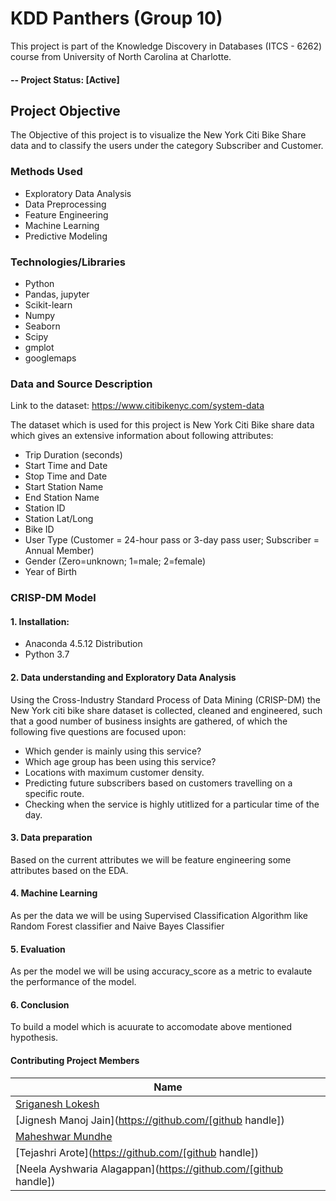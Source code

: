 # KDD Panthers (Group 10)
This project is part of the Knowledge Discovery in Databases (ITCS - 6262) course from University of North Carolina at Charlotte.

#### -- Project Status: [Active]

## Project Objective
The Objective of this project is to visualize the New York Citi Bike Share data and to classify the users under the category Subscriber and Customer.

### Methods Used
* Exploratory Data Analysis
* Data Preprocessing 
* Feature Engineering
* Machine Learning
* Predictive Modeling

### Technologies/Libraries
* Python
* Pandas, jupyter
* Scikit-learn
* Numpy
* Seaborn
* Scipy
* gmplot
* googlemaps

### Data and Source Description 
Link to the dataset: https://www.citibikenyc.com/system-data

The dataset which is used for this project is New York Citi Bike share data which gives an extensive information about following attributes:
* Trip Duration (seconds)
* Start Time and Date
* Stop Time and Date
* Start Station Name
* End Station Name
* Station ID
* Station Lat/Long
* Bike ID
* User Type (Customer = 24-hour pass or 3-day pass user; Subscriber = Annual Member)
* Gender (Zero=unknown; 1=male; 2=female)
* Year of Birth

### CRISP-DM Model

#### 1. Installation:
   - Anaconda 4.5.12 Distribution
   - Python 3.7
   
#### 2. Data understanding and Exploratory Data Analysis

Using the Cross-Industry Standard Process of Data Mining (CRISP-DM) the New York citi bike share dataset is collected, cleaned and engineered, such that a good number of business insights are gathered, of which the following five questions are focused upon:

* Which gender is mainly using this service?
* Which age group has been using this service?
* Locations with maximum customer density.
* Predicting future subscribers based on customers travelling on a specific route.
* Checking when the service is highly utitlized for a particular time of the day.

#### 3. Data preparation

Based on the current attributes we will be feature engineering some attributes based on the EDA.

#### 4. Machine Learning

As per the data we will be using Supervised Classification Algorithm like Random Forest classifier and Naive Bayes Classifier

#### 5. Evaluation
As per the model we will be using accuracy_score as a metric to evalaute the performance of the model.

#### 6. Conclusion 
To build a model which is acuurate to accomodate above mentioned hypothesis.

#### Contributing Project Members

|Name     | 
|---------|
|[Sriganesh Lokesh](https://github.com/sriganeshlokesh)| 
|[Jignesh Manoj Jain](https://github.com/[github handle]) |    
|[Maheshwar Mundhe](https://github.com/maheshwar-mundhe) |    
|[Tejashri Arote](https://github.com/[github handle]) |    
|[Neela Ayshwaria Alagappan](https://github.com/[github handle]) |
